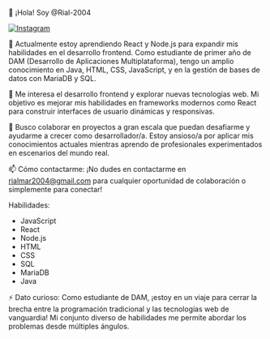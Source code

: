 👋 ¡Hola! Soy @Rial-2004

[![Instagram](https://img.shields.io/badge/Instagram-%23E4405F.svg?style=for-the-badge&logo=instagram&logoColor=white)]([https://www.instagram.com/tu_usuario_de_instagram](https://www.instagram.com/riaal.04?igsh=MXFuNHZzNGk2cXdidw==))


🌱 Actualmente estoy aprendiendo React y Node.js para expandir mis habilidades en el desarrollo frontend. Como estudiante de primer año de DAM (Desarrollo de Aplicaciones Multiplataforma), tengo un amplio conocimiento en Java, HTML, CSS, JavaScript, y en la gestión de bases de datos con MariaDB y SQL.

👀 Me interesa el desarrollo frontend y explorar nuevas tecnologías web. Mi objetivo es mejorar mis habilidades en frameworks modernos como React para construir interfaces de usuario dinámicas y responsivas.

💞️ Busco colaborar en proyectos a gran escala que puedan desafiarme y ayudarme a crecer como desarrollador/a. Estoy ansioso/a por aplicar mis conocimientos actuales mientras aprendo de profesionales experimentados en escenarios del mundo real.

📫 Cómo contactarme: ¡No dudes en contactarme en rialmar2004@gmail.com para cualquier oportunidad de colaboración o simplemente para conectar!

Habilidades:
- JavaScript
- React
- Node.js
- HTML
- CSS
- SQL
- MariaDB
- Java

⚡ Dato curioso: Como estudiante de DAM, ¡estoy en un viaje para cerrar la brecha entre la programación tradicional y las tecnologías web de vanguardia! Mi conjunto diverso de habilidades me permite abordar los problemas desde múltiples ángulos.
